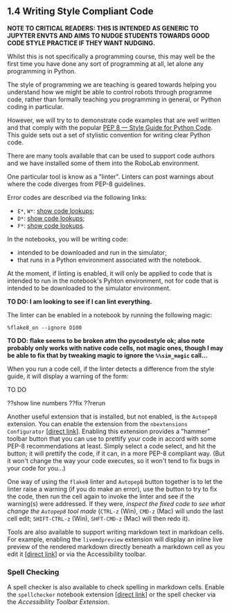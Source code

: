 <!-- #region -->
## 1.4 Writing Style Compliant Code

__NOTE TO CRITICAL READERS: THIS IS INTENDED AS GENERIC TO JUPYTER ENVTS AND AIMS TO NUDGE STUDENTS TOWARDS GOOD CODE STYLE PRACTICE IF THEY WANT NUDGING.__

Whilst this is not specifically a programming course, this may well be the first time you have done any sort of programming at all, let alone any programming in Python.

The style of programming we are teaching is geared towards helping you understand how we might be able to control robots through programme code, rather than formally teaching you programming in general, or Python coding in particular.

However, we will try to to demonstrate code examples that are well written and that comply with the popular [PEP 8 — Style Guide for Python Code](https://www.python.org/dev/peps/pep-0008/). This guide sets out a set of stylistic convention for writing clear Python code.

There are many tools available that can be used to support code authors and we have installed some of them into the RoboLab environment.

One particular tool is know as a "linter". Linters can post warnings about where the code diverges from PEP-8 guidelines.

Error codes are described via the following links:

- `E*`, `W*`: [show code lookups](https://pycodestyle.readthedocs.io/en/latest/intro.html#error-codes);
- `D*`: [show code lookups](http://www.pydocstyle.org/en/2.1.1/error_codes.html);
- `F*`: [show code lookups](http://flake8.pycqa.org/en/3.7.9/user/error-codes.html).


In the notebooks, you will be writing code:

- intended to be downloaded and run in the simulator;
- that runs in a Python environment associated with the notebook.

At the moment, if linting is enabled, it will only be applied to code that is intended to run in the notebook's Pyhton environment, not for code that is intended to be downloaded to the simulator environment.

__TO DO: I am looking to see if I can lint everything.__

The linter can be enabled in a notebook by running the following magic:

`%flake8_on --ignore D100`

__TO DO: flake seems to be broken atm tho pycodestyle ok; also note probably only works with native code cells, not magic ones, though I may be able to fix that by tweaking magic to ignore the `%%sim_magic` call...__

When you run a code cell, if the linter detects a difference from the style guide, it will display a warning of the form:

TO DO 

??show line numbers
??fix 
??rerun
<!-- #endregion -->

Another useful extension that is installed, but not enabled, is the `Autopep8` extension. You can enable the extension from the `nbextensions Configurator` [[direct link](/nbextensions/?nbextension=code_prettify/autopep8)]. Enabling this extension provides a "hammer" toolbar button that you can use to prettify your code in accord with some PEP-8 recommendations at least. Simply select a code select, and hit the button; it will prettify the code, if it can, in a more PEP-8 compliant way. (But it won't change the way your code executes, so it won't tend to fix bugs in your code for you...)

One way of using the `flake8` linter and `Autopep8` button together is to let the linter raise a warning (if you do make an error), use the button to try to fix the code, then run the cell again to invoke the linter and see if the warning(s) were addressed. If they were, *inspect the fixed code to see what change the `Autopep8` tool made* (`CTRL-z` (Win), `CMD-z` (Mac) will undo the last cell edit; `SHIFT-CTRL-z` (Win), `SHFT-CMD-z` (Mac) will then redo it).

Tools are also available to support writing markdown text in markdoan cells. For example, enabling the `livemdpreview` extension will display an inline live preview of the rendered markdown directly beneath a markdown cell as you edit it [[direct link](/nbextensions/?nbextension=livemdpreview/livemdpreview)] or via the Accessibility toolbar.


### Spell Checking
A spell checker is also available to check spelling in markdown cells. Enable the `spellchecker` notebook extension [[direct link](/nbextensions/?nbextension=spellchecker/main])] or the spell checker via the *Accessibility Toolbar Extension*.
